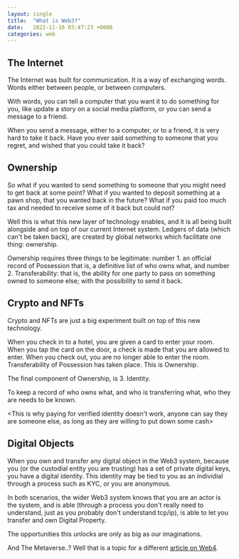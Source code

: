 ```yaml
---
layout: single
title:  "What is Web3?"
date:   2022-11-16 03:47:23 +0000
categories: web
---
```


## The Internet

The Internet was built for communication.
It is a way of exchanging words.
Words either between people, or between computers.

With words, you can tell a computer that you want it to do something for you, like update a story on a social media platform, or you can send a message to a friend.

When you send a message, either to a computer, or to a friend, it is very hard to take it back. Have you ever said something to someone that you regret, and wished that you could take it back?

## Ownership

So what if you wanted to send something to someone that you might need to get back at some point?
What if you wanted to deposit something at a pawn shop, that you wanted back in the future?
What if you paid too much tax and needed to receive some of it back but could not?

Well this is what this new layer of technology enables, and it is all being built alongside and on top of our current Internet system. Ledgers of data (which can't be taken back), are created by global networks which facilitate one thing: ownership.

Ownership requires three things to be legitimate: number 1. an official record of Possession that is, a definitive list of who owns what, and number 2. Transferability: that is, the ability for one party to pass on something owned to someone else; with the possibility to send it back.

## Crypto and NFTs

Crypto and NFTs are just a big experiment built on top of this new technology.

When you check in to a hotel, you are given a card to enter your room. When you tap the card on the door, a check is made that you are allowed to enter. When you check out, you are no longer able to enter the room. Transferability of Possession has taken place. This is Ownership.

The final component of Ownership, is 3. Identity.

To keep a record of who owns what, and who is transferring what, who they are needs to be known.

<This is why paying for verified identity doesn't work, anyone can say they are someone else, as long as they are willing to put down some cash>

## Digital Objects

When you own and transfer any digital object in the Web3 system, because you (or the custodial entity you are trusting) has a set of private digital keys, you have a digital identity. This identity may be tied to you as an individial through a process such as KYC, or you are anonymous.

In both scenarios, the wider Web3 system knows that you are an actor is the system, and is able (through a process you don't really need to understand, just as you probably don't understand tcp/ip), is able to let you transfer and own Digital Property.

The opportunities this unlocks are only as big as our imaginations.

And The Metaverse..? Well that is a topic for a different [article on Web4][what-is-web-4].


[what-is-web-4]: https://www.igi-global.com/dictionary/overview-differentiation-evolutionary-steps-web/35103
